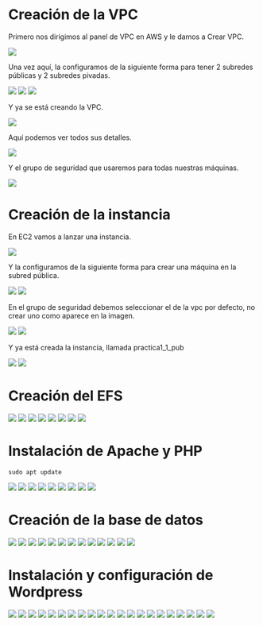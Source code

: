 # Creación de la VPC

Primero nos dirigimos al panel de VPC en AWS y le damos a Crear VPC.

![](/Tema2/img2/Screenshot_2.png)

Una vez aquí, la configuramos de la siguiente forma para tener 2 subredes públicas y 2 subredes pivadas.

![](/Tema2/img2/Screenshot_3.png)
![](/Tema2/img2/Screenshot_4.png)
![](/Tema2/img2/Screenshot_5.png)

Y ya se está creando la VPC.

![](/Tema2/img2/Screenshot_6.png)

Aquí podemos ver todos sus detalles.

![](/Tema2/img2/Screenshot_7.png)

Y el grupo de seguridad que usaremos para todas nuestras máquinas.

![](/Tema2/img2/Screenshot_8.png)

# Creación de la instancia

En EC2 vamos a lanzar una instancia.

![](/Tema2/img2/Screenshot_9.png)

Y la configuramos de la siguiente forma para crear una máquina en la subred pública.

![](/Tema2/img2/Screenshot_10.png)
![](/Tema2/img2/Screenshot_11.png)

En el grupo de seguridad debemos seleccionar el de la vpc por defecto, no crear uno como aparece en la imagen.

![](/Tema2/img2/Screenshot_12.png)
![](/Tema2/img2/Screenshot_13.png)

Y ya está creada la instancia, llamada practica1_1_pub

![](/Tema2/img2/Screenshot_14.png)
![](/Tema2/img2/Screenshot_15.png)

# Creación del EFS

![](/Tema2/img2/Screenshot_26.png)
![](/Tema2/img2/Screenshot_27.png)
![](/Tema2/img2/Screenshot_28.png)
![](/Tema2/img2/Screenshot_29.png)
![](/Tema2/img2/Screenshot_30.png)
![](/Tema2/img2/Screenshot_31.png)
![](/Tema2/img2/Screenshot_35.png)
![](/Tema2/img2/Screenshot_41.png)

# Instalación de Apache y PHP

```
sudo apt update
```

![](/Tema2/img2/Screenshot_56.png)
![](/Tema2/img2/Screenshot_57.png)
![](/Tema2/img2/Screenshot_58.png)
![](/Tema2/img2/Screenshot_59.png)
![](/Tema2/img2/Screenshot_60.png)
![](/Tema2/img2/Screenshot_61.png)
![](/Tema2/img2/Screenshot_62.png)
![](/Tema2/img2/Screenshot_63.png)
![](/Tema2/img2/Screenshot_64.png)

# Creación de la base de datos

![](/Tema2/img2/Screenshot_42.png)
![](/Tema2/img2/Screenshot_43.png)
![](/Tema2/img2/Screenshot_44.png)
![](/Tema2/img2/Screenshot_65.png)
![](/Tema2/img2/Screenshot_66.png)
![](/Tema2/img2/Screenshot_67.png)
![](/Tema2/img2/Screenshot_68.png)
![](/Tema2/img2/Screenshot_69.png)
![](/Tema2/img2/Screenshot_70.png)
![](/Tema2/img2/Screenshot_71.png)
![](/Tema2/img2/Screenshot_72.png)
![](/Tema2/img2/Screenshot_73.png)
![](/Tema2/img2/Screenshot_74.png)

# Instalación y configuración de Wordpress

![](/Tema2/img2/Screenshot_75.png)
![](/Tema2/img2/Screenshot_76.png)
![](/Tema2/img2/Screenshot_77.png)
![](/Tema2/img2/Screenshot_78.png)
![](/Tema2/img2/Screenshot_79.png)
![](/Tema2/img2/Screenshot_80.png)
![](/Tema2/img2/Screenshot_81.png)
![](/Tema2/img2/Screenshot_82.png)
![](/Tema2/img2/Screenshot_83.png)
![](/Tema2/img2/Screenshot_84.png)
![](/Tema2/img2/Screenshot_85.png)
![](/Tema2/img2/Screenshot_86.png)
![](/Tema2/img2/Screenshot_87.png)
![](/Tema2/img2/Screenshot_88.png)
![](/Tema2/img2/Screenshot_89.png)
![](/Tema2/img2/Screenshot_90.png)
![](/Tema2/img2/Screenshot_91.png)
![](/Tema2/img2/Screenshot_92.png)
![](/Tema2/img2/Screenshot_92_1.png)
![](/Tema2/img2/Screenshot_93.png)
![](/Tema2/img2/Screenshot_94.png)
